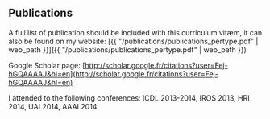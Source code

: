 ## Publications

A full list of publication should be included with this curriculum vitæm, it can also be found on my website: [{{ "/publications/publications_pertype.pdf" | web_path }}]({{ "/publications/publications_pertype.pdf" | web_path }})

Google Scholar page: [http://scholar.google.fr/citations?user=Fej-hGQAAAAJ&hl=en](http://scholar.google.fr/citations?user=Fej-hGQAAAAJ&hl=en)

I attended to the following conferences: ICDL 2013-2014, IROS 2013, HRI 2014, UAI 2014, AAAI 2014.
